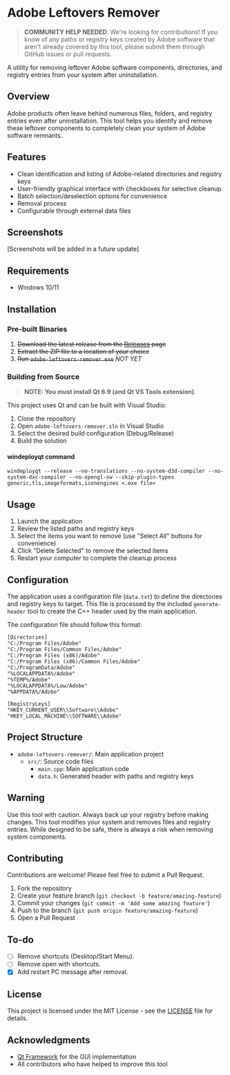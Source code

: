 # Adobe Leftovers Remover

> **COMMUNITY HELP NEEDED**: We're looking for contributions! If you know of any paths or registry keys created by Adobe software that aren't already covered by this tool, please submit them through GitHub issues or pull requests.

A utility for removing leftover Adobe software components, directories, and registry entries from your system after uninstallation.

## Overview

Adobe products often leave behind numerous files, folders, and registry entries even after uninstallation. This tool helps you identify and remove these leftover components to completely clean your system of Adobe software remnants.

## Features

- Clean identification and listing of Adobe-related directories and registry keys
- User-friendly graphical interface with checkboxes for selective cleanup
- Batch selection/deselection options for convenience
- Removal process
- Configurable through external data files

## Screenshots

[Screenshots will be added in a future update]

## Requirements

- Windows 10/11

## Installation

### Pre-built Binaries

1. ~~Download the latest release from the [Releases](https://github.com/yourusername/adobe-leftovers-remover/releases) page~~
2. ~~Extract the ZIP file to a location of your choice~~
3. ~~Run `adobe-leftovers-remover.exe`~~ *NOT YET*

### Building from Source

> **NOTE: You must install Qt 6.9 (and Qt VS Tools extension)**.

This project uses Qt and can be built with Visual Studio:

1. Clone the repository
2. Open `adobe-leftovers-remover.sln` in Visual Studio
3. Select the desired build configuration (Debug/Release)
4. Build the solution

#### windeployqt command
```
windeployqt --release --no-translations --no-system-d3d-compiler --no-system-dxc-compiler --no-opengl-sw --skip-plugin-types generic,tls,imageformats,iconengines <.exe file>
```

## Usage

1. Launch the application
2. Review the listed paths and registry keys
3. Select the items you want to remove (use "Select All" buttons for convenience)
4. Click "Delete Selected" to remove the selected items
5. Restart your computer to complete the cleanup process

## Configuration

The application uses a configuration file (`data.txt`) to define the directories and registry keys to target. This file is processed by the included `generate-header` tool to create the C++ header used by the main application.

The configuration file should follow this format:

```
[Directories]
"C:/Program Files/Adobe"
"C:/Program Files/Common Files/Adobe"
"C:/Program Files (x86)/Adobe"
"C:/Program Files (x86)/Common Files/Adobe"
"C:/ProgramData/Adobe"
"%LOCALAPPDATA%/Adobe"
"%TEMP%/Adobe"
"%LOCALAPPDATA%/Low/Adobe"
"%APPDATA%/Adobe"

[RegistryLeys]
"HKEY_CURRENT_USER\\Software\\Adobe"
"HKEY_LOCAL_MACHINE\\SOFTWARE\\Adobe"
```

## Project Structure

- `adobe-leftovers-remover/`: Main application project
  - `src/`: Source code files
    - `main.cpp`: Main application code
    - `data.h`: Generated header with paths and registry keys

## Warning

Use this tool with caution. Always back up your registry before making changes. This tool modifies your system and removes files and registry entries. While designed to be safe, there is always a risk when removing system components.

## Contributing

Contributions are welcome! Please feel free to submit a Pull Request.

1. Fork the repository
2. Create your feature branch (`git checkout -b feature/amazing-feature`)
3. Commit your changes (`git commit -m 'Add some amazing feature'`)
4. Push to the branch (`git push origin feature/amazing-feature`)
5. Open a Pull Request

## To-do

- [ ] Remove shortcuts (Desktop/Start Menu).
- [ ] Remove open with shortcuts.
- [x] Add restart PC message after removal.

## License

This project is licensed under the MIT License - see the [LICENSE](LICENSE) file for details.

## Acknowledgments

- [Qt Framework](https://www.qt.io/) for the GUI implementation
- All contributors who have helped to improve this tool